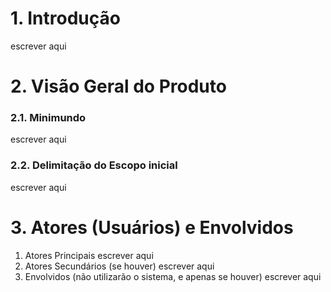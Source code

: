 # 1. Introdução
escrever aqui

# 2. Visão Geral do Produto
### 2.1. Minimundo
escrever aqui

### 2.2. Delimitação do Escopo inicial
escrever aqui

# 3. Atores (Usuários) e Envolvidos
1. Atores Principais
escrever aqui
2. Atores Secundários (se houver)
escrever aqui
3. Envolvidos (não utilizarão o sistema, e apenas se houver)
escrever aqui


